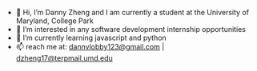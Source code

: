 - 👋 Hi, I’m Danny Zheng and I am currently a student at the University of Maryland, College Park
- 👀 I’m interested in any software development internship opportunities
- 🌱 I’m currently learning javascript and python
- 📫 reach me at: dannylobby123@gmail.com | dzheng17@terpmail.umd.edu 
